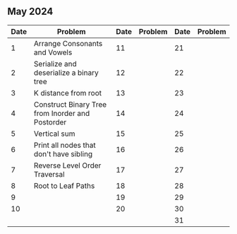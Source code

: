 ## May 2024

| Date | Problem                                          | Date | Problem | Date | Problem |
| ---- | ------------------------------------------------ | ---- | ------- | ---- | ------- |
| 1    | Arrange Consonants and Vowels                    | 11   |         | 21   |         |
| 2    | Serialize and deserialize a binary tree          | 12   |         | 22   |         |
| 3    | K distance from root                             | 13   |         | 23   |         |
| 4    | Construct Binary Tree from Inorder and Postorder | 14   |         | 24   |         |
| 5    | Vertical sum                                     | 15   |         | 25   |         |
| 6    | Print all nodes that don't have sibling          | 16   |         | 26   |         |
| 7    | Reverse Level Order Traversal                    | 17   |         | 27   |         |
| 8    | Root to Leaf Paths                               | 18   |         | 28   |         |
| 9    |                                                  | 19   |         | 29   |         |
| 10   |                                                  | 20   |         | 30   |         |
|      |                                                  |      |         | 31   |         |
